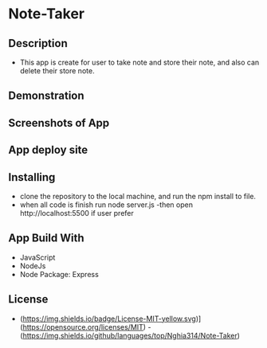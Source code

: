 # Note-Taker
## Description
- This app is create for user to take note and store their note, and also can delete their store note.
## Demonstration

## Screenshots of App

## App deploy site

##  Installing
- clone the repository to the local machine, and run the npm install to file.
- when all code is finish run node server.js
-then open http://localhost:5500 if user prefer
## App Build With 
- JavaScript
- NodeJs
- Node Package: Express

## License
- (https://img.shields.io/badge/License-MIT-yellow.svg)](https://opensource.org/licenses/MIT)
-(https://img.shields.io/github/languages/top/Nghia314/Note-Taker)